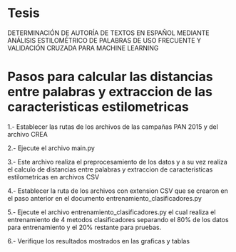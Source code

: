 # Tesis
DETERMINACIÓN DE AUTORÍA DE TEXTOS EN ESPAÑOL MEDIANTE ANÁLISIS ESTILOMÉTRICO DE PALABRAS DE USO FRECUENTE Y VALIDACIÓN CRUZADA PARA MACHINE LEARNING 

# Pasos para calcular las distancias entre palabras y extraccion de las caracteristicas estilometricas

1.- Establecer las rutas de los archivos de las campañas PAN 2015 y del archivo CREA

2.- Ejecute el archivo main.py

3.- Este archivo realiza el preprocesamiento de los datos y a su vez realiza el calculo de distancias entre palabras y extraccion de caracteristicas estilometricas en archivos CSV

4.- Establecer la ruta de los archivos con extension CSV que se crearon en el paso anterior en el documento entrenamiento_clasificadores.py

5.- Ejecute el archivo entrenamiento_clasificadores.py el cual realiza el entrenamiento de 4 metodos clasificadores separando el 80% de los datos para entrenamiento y el 20% restante para pruebas.

6.- Verifique los resultados mostrados en las graficas y tablas
